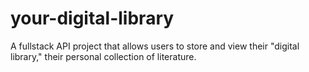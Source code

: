 # your-digital-library
A fullstack API project that allows users to store and view their "digital library," their personal collection of literature.
